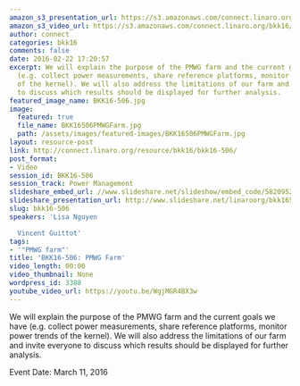 ```yaml
---
amazon_s3_presentation_url: https://s3.amazonaws.com/connect.linaro.org/bkk16/Presentations/Friday/BKK16-506.pdf
amazon_s3_video_url: https://s3.amazonaws.com/connect.linaro.org/bkk16/Videos/Friday/BKK16-506%20PMWG%20Farm.mp4
author: connect
categories: bkk16
comments: false
date: 2016-02-22 17:20:57
excerpt: We will explain the purpose of the PMWG farm and the current goals we have
  (e.g. collect power measurements, share reference platforms, monitor power trends
  of the kernel). We will also address the limitations of our farm and invite everyone
  to discuss which results should be displayed for further analysis.
featured_image_name: BKK16-506.jpg
image:
  featured: true
  file_name: BKK16506PMWGFarm.jpg
  path: /assets/images/featured-images/BKK16506PMWGFarm.jpg
layout: resource-post
link: http://connect.linaro.org/resource/bkk16/bkk16-506/
post_format:
- Video
session_id: BKK16-506
session_track: Power Management
slideshare_embed_url: //www.slideshare.net/slideshow/embed_code/58209528
slideshare_presentation_url: http://www.slideshare.net/linaroorg/bkk16506-pmwg-farm
slug: bkk16-506
speakers: 'Lisa Nguyen

  Vincent Guittot'
tags:
- '"PMWG farm"'
title: 'BKK16-506: PMWG Farm'
video_length: 00:00
video_thumbnail: None
wordpress_id: 3388
youtube_video_url: https://youtu.be/WgjMGR4BX3w
---
```


We will explain the purpose of the PMWG farm and the current goals we have (e.g. collect power measurements, share reference platforms, monitor power trends of the kernel). We will also address the limitations of our farm and invite everyone to discuss which results should be displayed for further analysis.

Event Date: March 11, 2016